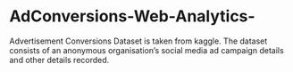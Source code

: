 # AdConversions-Web-Analytics-
Advertisement Conversions Dataset is taken from kaggle. The dataset consists of an anonymous organisation’s social media ad campaign details and other details recorded. 
